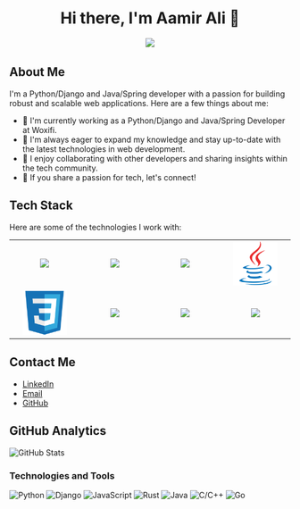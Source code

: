 <div align="center">
  <h1> Hi there, I'm Aamir Ali 👋</h1>
</div>

<p align="center">
  <a href="https://github.com/aamirali-dev"><img src="https://readme-typing-svg.herokuapp.com?lines=Python%2FDjango+Developer%3BJava%2FSpring+Developer&font=Roboto&size=24&duration=3500&pause=500&center=true&width=500&height=50&color=9c033a"></a>
</p>

## About Me

I'm a Python/Django and Java/Spring developer with a passion for building robust and scalable web applications. Here are a few things about me:

- 🔭 I'm currently working as a Python/Django and Java/Spring Developer at Woxifi.
- 🌱 I'm always eager to expand my knowledge and stay up-to-date with the latest technologies in web development.
- 👯 I enjoy collaborating with other developers and sharing insights within the tech community.
- 💎 If you share a passion for tech, let's connect!

## Tech Stack

Here are some of the technologies I work with:

<table width="100">
  <tr>
    <td align='center' width="200">
      <img src="https://www.python.org/static/community_logos/python-logo-master-v3-TM.png" width="80">
    </td>
    <td align='center' width="200">
      <img src="https://www.djangoproject.com/m/img/logos/django-logo-negative.png" width="80">
    </td>
    <td align='center' width="200">
      <img src="https://spring.io/images/spring-initial.png" width="80">
    </td>
    <td align='center' width="200">
      <img src="https://github.com/devicons/devicon/blob/master/icons/java/java-original.svg" width="80">
    </td>
  </tr>
  <tr>
    <td align='center'>
      <img src="https://github.com/devicons/devicon/blob/master/icons/css3/css3-original.svg" width="80">
    </td>
    <td align='center'>
      <img src="https://www.vectorlogo.zone/logos/reactjs/reactjs-ar21.svg" width="80">
    </td>
    <td align='center'>
      <img src="https://img.icons8.com/color/452/spring-logo.png" width="80">
    </td>
    <td align='center'>
      <img src="https://www.vectorlogo.zone/logos/mysql/mysql-ar21.svg" width="80">
    </td>
  </tr>
</table>

## Contact Me

- [LinkedIn](https://www.linkedin.com/in/aamiralidev/)
- [Email](aamiraliadv1@gmail.com)
- [GitHub](https://github.com/aamirali-dev)

## GitHub Analytics

![GitHub Stats](https://github-readme-stats.vercel.app/api?username=mubashar-nouman&show_icons=true&theme=algolia&include_all_commits=true&count_private=true)

### Technologies and Tools

![Python](https://img.shields.io/badge/-Python-3776AB?style=flat-square&logo=python&logoColor=white)
![Django](https://img.shields.io/badge/-Django-092E20?style=flat-square&logo=django&logoColor=white)
![JavaScript](https://img.shields.io/badge/-JavaScript-F7DF1E?style=flat-square&logo=javascript&logoColor=black)
![Rust](https://img.shields.io/badge/-Rust-61DAFB?style=flat-square&logo=rust&logoColor=black)
![Java](https://img.shields.io/badge/-Java-F05032?style=flat-square&logo=java&logoColor=white)
![C/C++](https://img.shields.io/badge/-C/C++-F05032?style=flat-square&logo=C/C++&logoColor=white)
![Go](https://img.shields.io/badge/-Go-F05032?style=flat-square&logo=go&logoColor=white)


<!--- [![Anurag's GitHub stats](https://github-readme-stats.vercel.app/api?username=aamirali-dev&show_icons=true&theme=radical)](https://github.com/anuraghazra/github-readme-stats) -->
